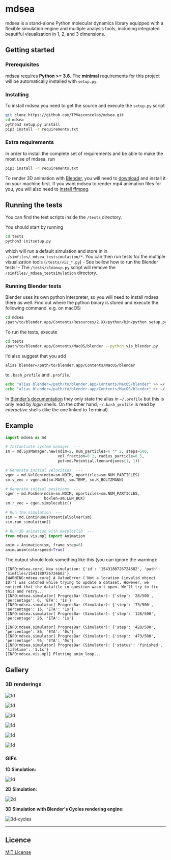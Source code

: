 # mdsea

mdsea is a stand-alone Python molecular dynamics library equipped with a
flexible simulation engine and multiple analysis tools, including
integrated beautiful visualization in 1, 2, and 3 dimensions.


## Getting started


### Prerequisites

mdsea requires **Python >= 3.6**. The
**minimal** requirements for this project will be automatically
installed with `setup.py`.


### Installing

To install mdsea you need to get the source and execute the `setup.py`
script

```sh
git clone https://github.com/TPVasconcelos/mdsea.git
cd mdsea
python3 setup.py install
pip3 install -r requirements.txt
```


### Extra requirements

In order to install the complete set of requirements and be able to
make the most use of mdsea, run

```sh
pip3 install -r requirements.txt
```

To render 3D animation with [Blender](https://www.blender.org), you will
need to [download](https://www.blender.org/download/) and install it on
your machine first. If you want mdsea to render mp4 animation files
for you, you will also need to
[install ffmpeg](https://www.ffmpeg.org/download.html).



## Running the tests

You can find the test scripts inside the `/tests` directory.

You should start by running
```sh
cd tests
python3 initsetup.py
```

which will run a default simulation and store in in
`./simfiles/_mdsea_testsimulation/*`. You can then run tests for the
multiple visualization tools (`/tests/vis_*.py`) - See bellow how to run
the Blender tests! - The `/tests/cleanup.py` script will remove the
`/simfiles/_mdsea_testsimulation` directory.

### Running Blender tests

Blender uses its own python interpreter, so you will need to install
mdsea there as well. Find out where the python binary is stored and
execute the following command. e.g. on macOS:
```sh
cd mdsea
/path/to/blender.app/Contents/Resources/2.XX/python/bin/python setup.py  install --force
```

To run the tests, execute
```sh
cd tests
/path/to/blender.app/Contents/MacOS/blender --python vis_blender.py
```

I'd also suggest that you add
```
alias blender=/path/to/blender.app/Contents/MacOS/blender
```
to `.bash_profile` and `.profile`.

```sh
echo "alias blender=/path/to/blender.app/Contents/MacOS/blender" >> ~/.profile
echo "alias blender=/path/to/blender.app/Contents/MacOS/blender" >> ~/.bash_profile
```

In
[Blender’s documentation](https://docs.blender.org/manual/en/dev/render/workflows/command_line.html#platforms)
they only state the alias in `~/.profile` but this is only read by
_login_ shells. On the other hand, `~/.bash_profile` is read by
_interactive_ shells (like the one linked to Terminal).


## Example

```python
import mdsea as md

# Instantiate system manager  ---
sm = md.SysManager.new(ndim=2, num_particles=6 ** 2, steps=500,
                       vol_fraction=0.2, radius_particle=0.5,
                       pot=md.Potential.lennardjones(1, 1))

# Generate initial velocities  ---
vgen = md.VelGen(ndim=sm.NDIM, nparticles=sm.NUM_PARTICLES)
sm.v_vec = vgen.mb(sm.MASS, sm.TEMP, sm.K_BOLTZMANN)

# Generate initial positions  ---
cgen = md.PosGen(ndim=sm.NDIM, nparticles=sm.NUM_PARTICLES,
                 boxlen=sm.LEN_BOX)
sm.r_vec = cgen.simplecubic()

# Run the simulation  ---
sim = md.ContinuousPotentialSolver(sm)
sim.run_simulation()

# Run 2D animation with matplotlib  ---
from mdsea.vis.mpl import Animation

anim = Animation(sm, frame_step=6)
anim.anim(colorspeed=True)
```

The output should look something like this (you can ignore the warning):
```
[INFO:mdsea.core] New simulation: {'id': '1543180726724682', 'path': 'simfiles/1543180726724682'}
[WARNING:mdsea.core] A ValueError ('Not a location (invalid object ID)') was catched while trying to update a dataset. However, we noticed that the datafile in question wasn't open. We'll try to fix this and retry...
[INFO:mdsea.simulator] ProgresBar (Simulator): {'step': '28/500', 'percentage': 6, 'ETA': '1s'}
[INFO:mdsea.simulator] ProgresBar (Simulator): {'step': '73/500', 'percentage': 15, 'ETA': '1s'}
[INFO:mdsea.simulator] ProgresBar (Simulator): {'step': '128/500', 'percentage': 26, 'ETA': '1s'}
...
[INFO:mdsea.simulator] ProgresBar (Simulator): {'step': '428/500', 'percentage': 86, 'ETA': '0s'}
[INFO:mdsea.simulator] ProgresBar (Simulator): {'step': '473/500', 'percentage': 95, 'ETA': '0s'}
[INFO:mdsea.simulator] ProgresBar (Simulator): {'status': 'finished', 'lifetime': '1.1s'}
[INFO:mdsea.vis.mpl] Plotting anim_loop...
```


## Gallery

### 3D renderings

![1d](assets/images/untitled-copy-2.png)

![1d](assets/images/spong.png)

![1d](assets/images/spong-melt.png)

![1d](assets/images/orange-blob.png)

![1d](assets/images/megabiiiig.png)

![1d](assets/images/img000001.png)


### GIFs

**1D Simulation:**

![1d](assets/gifs/1d-colorspeed-pbc.gif)

**2D Simulation:**

![2d](assets/gifs/2d-smalvolfrac.gif)

**3D Simulation with Blender's Cycles rendering engine:**

![3d-cycles](assets/gifs/cycles.gif)


---

## Licence

[MIT License](./LICENSE)

